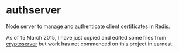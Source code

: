 # authserver

Node server to manage and authenticate client certificates in Redis.

As of 15 March 2015, I have just copied and edited some files from <a href="https://github.com/evanx/cryptoserver">cryptoserver</a> but work has not commenced on this project in earnest. 

